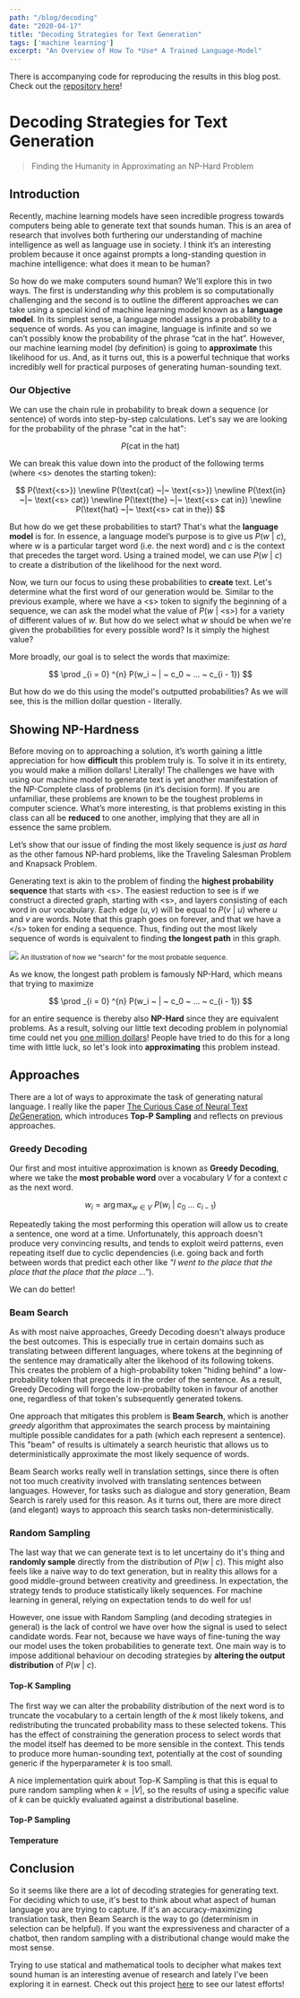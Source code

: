 ```yaml
---
path: "/blog/decoding"
date: "2020-04-17"
title: "Decoding Strategies for Text Generation"
tags: ['machine learning']
excerpt: "An Overview of How To *Use* A Trained Language-Model"
---
```


<div class="notification is-link">
  There is accompanying code for reproducing the results in this blog post. Check out the <a href="https://github.com/kirubarajan/language_modelling">repository here</a>!
</div>

# Decoding Strategies for Text Generation
> Finding the Humanity in Approximating an NP-Hard Problem

## Introduction
Recently, machine learning models have seen incredible progress towards computers being able to generate text that sounds human. This is an area of research that involves both furthering our understanding of machine intelligence as well as language use in society. I think it’s an interesting problem because it once against prompts a long-standing question in machine intelligence: what does it mean to be human?

So how do we make computers sound human? We'll explore this in two ways. The first is understanding *why* this problem is so computationally challenging and the second is to outline the different approaches we can take using a special kind of machine learning model known as a **language model**. In its simplest sense, a language model assigns a probability to a sequence of words. As you can imagine, language is infinite and so we can’t possibly know the probability of the phrase “cat in the hat”. However, our machine learning model (by definition) is going to **approximate** this likelihood for us. And, as it turns out, this is a powerful technique that works incredibly well for practical purposes of generating human-sounding text.

### Our Objective

We can use the chain rule in probability to break down a sequence (or sentence) of words into step-by-step calculations. Let's say we are looking for the probability of the phrase "cat in the hat":

$$
P(\text{cat in the hat})
$$

We can break this value down into the product of the following terms (where $\text{<s>}$ denotes the starting token):

$$
P(\text{<s>})
\newline
P(\text{cat} ~|~ \text{<s>})
\newline 
P(\text{in} ~|~ \text{<s> cat}) 
\newline 
P(\text{the} ~|~ \text{<s> cat in}) 
\newline 
P(\text{hat} ~|~ \text{<s> cat in the}) 
$$

But how do we get these probabilities to start? That's what the **language model** is for. In essence, a language model’s purpose is to give us $P(w ~|~ c)$, where $w$ is a particular target word (i.e. the next word) and $c$ is the context that precedes the target word. Using a trained model, we can use $P(w ~|~ c)$ to create a distribution of the likelihood for the next word.

Now, we turn our focus to using these probabilities to **create** text. Let's determine what the first word of our generation would be. Similar to the previous example, where we have a $\text{<s>}$ token to signify the beginning of a sequence, we can ask the model what the value of $P(w ~|~ \text{<s>})$ for a variety of different values of $w$. But how do we select what $w$ should be when we're given the probabilities for every possible word? Is it simply the highest value?

More broadly, our goal is to select the words that maximize:

$$
\prod _{i = 0} ^{n} P(w_i ~ | ~ c_0 ~ ... ~ c_{i - 1})
$$

But how do we do this using the model's outputted probabilities? As we will see, this is the million dollar question - literally. 

## Showing NP-Hardness
Before moving on to approaching a solution, it’s worth gaining a little appreciation for how **difficult** this problem truly is. To solve it in its entirety, you would make a million dollars! Literally! The challenges we have with using our machine model to generate text is yet another manifestation of the NP-Complete class of problems (in it’s decision form). If you are unfamiliar, these problems are known to be the toughest problems in computer science. What’s more interesting, is that problems existing in this class can all be **reduced** to one another, implying that they are all in essence the same problem.

Let’s show that our issue of finding the most likely sequence is *just as hard* as the other famous NP-hard problems, like the Traveling Salesman Problem and Knapsack Problem. 

Generating text is akin to the problem of finding the **highest probability sequence** that starts with $\text{<s>}$.
The easiest reduction to see is if we construct a directed graph, starting with $\text{<s>}$, and layers consisting of each word in our vocabulary. Each edge $(u, v)$ will be equal to $P(v ~|~ u)$ where $u$ and $v$ are words. Note that this graph goes on forever, and that we have a $\text{</s>}$ token for ending a sequence. Thus, finding out the most likely sequence of words is equivalent to finding **the longest path** in this graph. 

![](https://i.imgur.com/46XrpAS.jpg)
<small> An illustration of how we "search" for the most probable sequence. </small>

As we know, the longest path problem is famously NP-Hard, which means that trying to maximize

$$
\prod _{i = 0} ^{n} P(w_i ~ | ~ c_0 ~ ... ~ c_{i - 1})
$$

for an entire sequence is thereby also **NP-Hard** since they are equivalent problems. As a result, solving our little text decoding problem in polynomial time could net you [one million dollars](https://en.wikipedia.org/wiki/Millennium_Prize_Problemshttps://en.wikipedia.org/wiki/Millennium_Prize_Problems)! People have tried to do this for a long time with little luck, so let's look into **approximating** this problem instead.

## Approaches
There are a lot of ways to approximate the task of generating natural language. I really like the paper [The Curious Case of Neural Text *De*Generation](https://arxiv.org/pdf/1904.09751.pdf), which introduces **Top-P Sampling** and reflects on previous approaches.
 
### Greedy Decoding
Our first and most intuitive approximation is known as **Greedy Decoding**, where we take the **most probable word** over a vocabulary $V$ for a context $c$ as the next word.

$$
w_i = \operatorname*{arg\, max}_{w \in V} ~ P(w_i ~ | ~ c_0 ~ ... ~ c_{i - 1})
$$

Repeatedly taking the most performing this operation will allow us to create a sentence, one word at a time. Unfortunately, this approach doesn't produce very convincing results, and tends to exploit weird patterns, even repeating itself due to cyclic dependencies (i.e. going back and forth between words that predict each other like *"I went to the place that the place that the place that the place ..."*).

We can do better!

### Beam Search
As with most naive approaches, Greedy Decoding doesn't always produce the best outcomes. This is especially true in certain domains such as translating between different languages, where tokens at the beginning of the sentence may dramatically alter the likehood of its following tokens. This creates the problem of a high-probability token "hiding behind" a low-probability token that preceeds it in the order of the sentence. As a result, Greedy Decoding will forgo the low-probabilty token in favour of another one, regardless of that token's subsequently generated tokens.

One approach that mitigates this problem is **Beam Search**, which is another *greedy* algorithm that approximates the search process by maintaining multiple possible candidates for a path (which each represent a sentence). This "beam" of results is ultimately a search heuristic that allows us to deterministically approximate the most likely sequence of words.

Beam Search works really well in translation settings, since there is often not too much creativity involved with translating sentences between languages. However, for tasks such as dialogue and story generation, Beam Search is rarely used for this reason. As it turns out, there are more direct (and elegant) ways to approach this search tasks non-deterministically.

### Random Sampling
The last way that we can generate text is to let uncertainy do it's thing and **randomly sample** directly from the distribution of $P(w ~|~ c)$. This might also feels like a naive way to do text generation, but in reality this allows for a good middle-ground between creativity and greediness. In expectation, the strategy tends to produce statistically likely sequences. For machine learning in general, relying on expectation tends to do well for us!

However, one issue with Random Sampling (and decoding strategies in general) is the lack of control we have over how the signal is used to select candidate words. Fear not, because we have ways of fine-tuning the way our model uses the token probabilities to generate text. One main way is to impose additional behaviour on decoding strategies by **altering the output distribution** of $P(w ~|~ c)$.

#### Top-K Sampling
The first way we can alter the probability distribution of the next word is to truncate the vocabulary to a certain length of the $k$ most likely tokens, and redistributing the truncated probability mass to these selected tokens. This has the effect of constraining the generation process to select words that the model itself has deemed to be more sensible in the context. This tends to produce more human-sounding text, potentially at the cost of sounding generic if the hyperparameter $k$ is too small.

A nice implementation quirk about Top-K Sampling is that this is equal to pure random sampling when $k = |V|$, so the results of using a specific value of $k$ can be quickly evaluated against a distributional baseline.

#### Top-P Sampling

#### Temperature

## Conclusion

So it seems like there are a lot of decoding strategies for generating text. For deciding which to use, it's best to think about what aspect of human language you are trying to capture. If it's an accuracy-maximizing translation task, then Beam Search is the way to go (determinism in selection can be helpful). If you want the expressiveness and character of a chatbot, then random sampling with a distributional change would make the most sense.

Trying to use statical and mathematical tools to decipher what makes text sound human is an interesting avenue of research and lately I've been exploring it in earnest. Check out this project [here](https://github.com/kirubarajan/trick) to see our latest efforts!